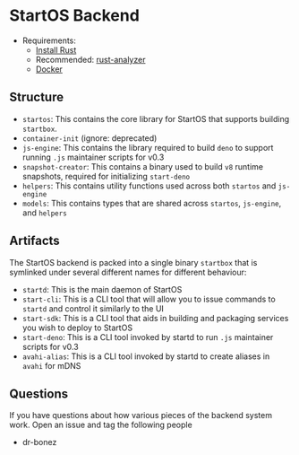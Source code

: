 # StartOS Backend

- Requirements:
  - [Install Rust](https://rustup.rs)
  - Recommended: [rust-analyzer](https://rust-analyzer.github.io/)
  - [Docker](https://docs.docker.com/get-docker/)

## Structure

- `startos`: This contains the core library for StartOS that supports building `startbox`.
- `container-init` (ignore: deprecated)
- `js-engine`: This contains the library required to build `deno` to support running `.js` maintainer scripts for v0.3
- `snapshot-creator`: This contains a binary used to build `v8` runtime snapshots, required for initializing `start-deno`
- `helpers`: This contains utility functions used across both `startos` and `js-engine`
- `models`: This contains types that are shared across `startos`, `js-engine`, and `helpers`

## Artifacts

The StartOS backend is packed into a single binary `startbox` that is symlinked under
several different names for different behaviour:

- `startd`: This is the main daemon of StartOS
- `start-cli`: This is a CLI tool that will allow you to issue commands to
  `startd` and control it similarly to the UI
- `start-sdk`: This is a CLI tool that aids in building and packaging services
  you wish to deploy to StartOS
- `start-deno`: This is a CLI tool invoked by startd to run `.js` maintainer scripts for v0.3
- `avahi-alias`: This is a CLI tool invoked by startd to create aliases in `avahi` for mDNS

## Questions

If you have questions about how various pieces of the backend system work. Open
an issue and tag the following people

- dr-bonez
